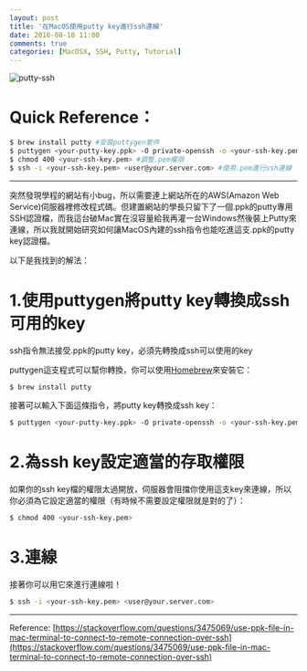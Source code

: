 ```yaml
---
layout: post
title: '在MacOS使用putty key進行ssh連線'
date: 2016-08-18 11:00
comments: true
categories: [MacOSX, SSH, Putty, Tutorial]
---
```

![putty-ssh](https://imgur.com/3B3Hrd4.png)

# Quick Reference：

``` bash
$ brew install putty #安裝puttygen套件
$ puttygen <your-putty-key.ppk> -O private-openssh -o <your-ssh-key.pem> #將putty key轉換成ssh key
$ chmod 400 <your-ssh-key.pem> #調整.pem權限
$ ssh -i <your-ssh-key.pem> <user@your.server.com> #使用.pem進行ssh連線
```

<!-- more -->

---

突然發現學程的網站有小bug，所以需要連上網站所在的AWS(Amazon Web Service)伺服器裡修改程式碼。但建置網站的學長只留下了一個.ppk的putty專用SSH認證檔，而我這台破Mac實在沒容量給我再灌一台Windows然後裝上Putty來連線，所以我就開始研究如何讓MacOS內建的ssh指令也能吃進這支.ppk的putty key認證檔。

以下是我找到的解法：

# 1.使用puttygen將putty key轉換成ssh可用的key

ssh指令無法接受.ppk的putty key，必須先轉換成ssh可以使用的key

puttygen這支程式可以幫你轉換，你可以使用[Homebrew](http://brew.sh/index_zh-tw.html)來安裝它：

``` bash
$ brew install putty
```

接著可以輸入下面這條指令，將putty key轉換成ssh key：

``` bash
$ puttygen <your-putty-key.ppk> -O private-openssh -o <your-ssh-key.pem>
```

# 2.為ssh key設定適當的存取權限

如果你的ssh key檔的權限太過開放，伺服器會阻擋你使用這支key來連線，所以你必須為它設定適當的權限（有時候不需要設定權限就是對的了）：

``` bash
$ chmod 400 <your-ssh-key.pem>
```

# 3.連線

接著你可以用它來進行連線啦！

``` bash
$ ssh -i <your-ssh-key.pem> <user@your.server.com>
```

---

Reference: [https://stackoverflow.com/questions/3475069/use-ppk-file-in-mac-terminal-to-connect-to-remote-connection-over-ssh](https://stackoverflow.com/questions/3475069/use-ppk-file-in-mac-terminal-to-connect-to-remote-connection-over-ssh)